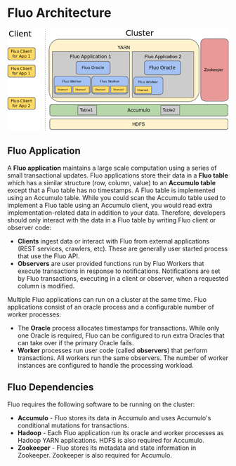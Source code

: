 <!--
Licensed to the Apache Software Foundation (ASF) under one or more
contributor license agreements.  See the NOTICE file distributed with
this work for additional information regarding copyright ownership.
The ASF licenses this file to You under the Apache License, Version 2.0
(the "License"); you may not use this file except in compliance with
the License.  You may obtain a copy of the License at

    http://www.apache.org/licenses/LICENSE-2.0

Unless required by applicable law or agreed to in writing, software
distributed under the License is distributed on an "AS IS" BASIS,
WITHOUT WARRANTIES OR CONDITIONS OF ANY KIND, either express or implied.
See the License for the specific language governing permissions and
limitations under the License.
-->

# Fluo Architecture

![fluo-architecture][1]

## Fluo Application

A **Fluo application** maintains a large scale computation using a series of small transactional
updates. Fluo applications store their data in a **Fluo table** which has a similar structure (row,
column, value) to an **Accumulo table** except that a Fluo table has no timestamps. A Fluo table
is implemented using an Accumulo table. While you could scan the Accumulo table used to implement
a Fluo table using an Accumulo client, you would read extra implementation-related data in addition
to your data. Therefore, developers should only interact with the data in a Fluo table by writing
Fluo client or observer code:

* **Clients** ingest data or interact with Fluo from external applications (REST services,
  crawlers, etc).  These are generally user started process that use the Fluo API.
* **Observers** are user provided functions run by Fluo Workers that execute transactions in response to notifications. Notifications are set by Fluo transactions, executing in a client or observer, when a requested column is modified. 

Multiple Fluo applications can run on a cluster at the same time. Fluo applications
consist of an oracle process and a configurable number of worker processes:

* The **Oracle** process allocates timestamps for transactions. While only one Oracle is required,
  Fluo can be configured to run extra Oracles that can take over if the primary Oracle fails.
* **Worker** processes run user code (called **observers**) that perform transactions. All workers
   run the same observers. The number of worker instances are configured to handle the processing
   workload.

## Fluo Dependencies

Fluo requires the following software to be running on the cluster:

* **Accumulo** - Fluo stores its data in Accumulo and uses Accumulo's conditional mutations for
  transactions.
* **Hadoop** - Each Fluo application run its oracle and worker processes as Hadoop YARN
  applications. HDFS is also required for Accumulo.
* **Zookeeper** - Fluo stores its metadata and state information in Zookeeper. Zookeeper is also
  required for Accumulo.

[1]: resources/fluo-architecture.png
